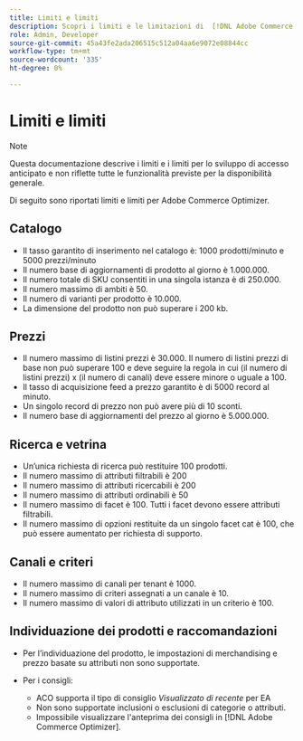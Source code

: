 ```yaml
---
title: Limiti e limiti
description: Scopri i limiti e le limitazioni di  [!DNL Adobe Commerce Optimizer]  per garantire che soddisfi le esigenze della tua azienda.
role: Admin, Developer
source-git-commit: 45a43fe2ada206515c512a04aa6e9072e08844cc
workflow-type: tm+mt
source-wordcount: '335'
ht-degree: 0%

---
```


# Limiti e limiti

>[!NOTE]
>
>Questa documentazione descrive i limiti e i limiti per lo sviluppo di accesso anticipato e non riflette tutte le funzionalità previste per la disponibilità generale.

Di seguito sono riportati limiti e limiti per Adobe Commerce Optimizer.

## Catalogo

- Il tasso garantito di inserimento nel catalogo è: 1000 prodotti/minuto e 5000 prezzi/minuto
- Il numero base di aggiornamenti di prodotto al giorno è 1.000.000.
- Il numero totale di SKU consentiti in una singola istanza è di 250.000. 
- Il numero massimo di ambiti è 50.
- Il numero di varianti per prodotto è 10.000.
- La dimensione del prodotto non può superare i 200 kb.

## Prezzi

- Il numero massimo di listini prezzi è 30.000. Il numero di listini prezzi di base non può superare 100 e deve seguire la regola in cui (il numero di listini prezzi) x (il numero di canali) deve essere minore o uguale a 100.
- Il tasso di acquisizione feed a prezzo garantito è di 5000 record al minuto.
- Un singolo record di prezzo non può avere più di 10 sconti.
- Il numero base di aggiornamenti del prezzo al giorno è 5.000.000.

## Ricerca e vetrina

- Un’unica richiesta di ricerca può restituire 100 prodotti.
- Il numero massimo di attributi filtrabili è 200
- Il numero massimo di attributi ricercabili è 200
- Il numero massimo di attributi ordinabili è 50
- Il numero massimo di facet è 100. Tutti i facet devono essere attributi filtrabili.
- Il numero massimo di opzioni restituite da un singolo facet cat è 100, che può essere aumentato per richiesta di supporto.

## Canali e criteri

- Il numero massimo di canali per tenant è 1000.
- Il numero massimo di criteri assegnati a un canale è 10.
- Il numero massimo di valori di attributo utilizzati in un criterio è 100. 

## Individuazione dei prodotti e raccomandazioni

- Per l’individuazione del prodotto, le impostazioni di merchandising e prezzo basate su attributi non sono supportate.
- Per i consigli:

   - ACO supporta il tipo di consiglio _Visualizzato di recente_ per EA
   - Non sono supportate inclusioni o esclusioni di categorie o attributi.
   - Impossibile visualizzare l&#39;anteprima dei consigli in [!DNL Adobe Commerce Optimizer].

